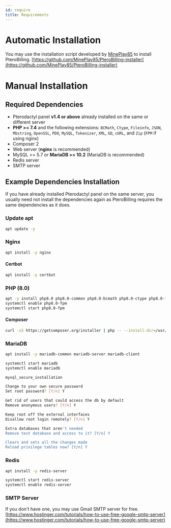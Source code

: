 ```yaml
---
id: require
title: Requirements
---
```


# Automatic Installation
You may use the installation script developed by [MinePlay85](https://github.com/MinePlay85) to install PteroBilling.
[https://github.com/MinePlay85/PteroBilling-installer](https://github.com/MinePlay85/PteroBilling-installer)

# Manual Installation
## Required Dependencies
- Pterodactyl panel **v1.4 or above** already installed on the same or different server
- **PHP >= 7.4** and the following extensions: `BCMath`, `Ctype`, `Fileinfo`, `JSON`, `Mbstring`, `OpenSSL`, `PDO`, `MySQL`, `Tokenizer`, `XML`, `GD`, `cURL`, and `Zip` (`FPM` if using nginx)
- Composer 2
- Web server (**nginx** is recommended)
- MySQL >= 5.7 or **MariaDB >= 10.2** (MariaDB is recommended)
- Redis server
- SMTP server

## Example Dependencies Installation
If you have already installed Pterodactyl panel on the same server, you usually need not install the dependencies again as PteroBilling requires the same dependencies as it does.

### Update apt
```bash
apt update -y
```

### Nginx
```bash
apt install -y nginx
```

#### Certbot
```bash
apt install -y certbot
```

### PHP (8.0)
```bash
apt -y install php8.0 php8.0-common php8.0-bcmath php8.0-ctype php8.0-fileinfo php8.0-json php8.0-mbstring openssl php8.0-pdo php8.0-mysql php8.0-tokenizer php8.0-xml php8.0-gd php8.0-curl php8.0-zip php8.0-fpm
systemctl enable php8.0-fpm
systemctl start php8.0-fpm
```

#### Composer
```bash
curl -sS https://getcomposer.org/installer | php -- --install-dir=/usr/local/bin --filename=composer
```

### MariaDB
```bash
apt install -y mariadb-common mariadb-server mariadb-client

systemctl start mariadb
systemctl enable mariadb

mysql_secure_installation

Change to your own secure password  
Set root password? [Y/n] Y

Get rid of users that could access the db by default  
Remove anonymous users? [Y/n] Y

Keep root off the external interfaces  
Disallow root login remotely? [Y/n] Y

Extra databases that aren't needed  
Remove test database and access to it? [Y/n] Y

Clears and sets all the changes made  
Reload privilege tables now? [Y/n] Y
```

### Redis
```bash
apt install -y redis-server

systemctl start redis-server
systemctl enable redis-server
```

### SMTP Server
If you don't have one, you may use Gmail SMTP server for free.
[https://www.hostinger.com/tutorials/how-to-use-free-google-smtp-server](https://www.hostinger.com/tutorials/how-to-use-free-google-smtp-server)

